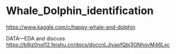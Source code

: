 # Whale_Dolphin_identification

https://www.kaggle.com/c/happy-whale-and-dolphin

DATA—EDA and discuss
https://b9iz0nol12.feishu.cn/docs/doccnLJjvaofQbj3GNhovM46Lxc
